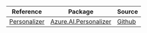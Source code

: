 | Reference | Package | Source |
|---|---|---|
|[Personalizer](ai.personalizer-readme.md)|[Azure.AI.Personalizer](https://www.nuget.org/packages/Azure.AI.Personalizer)|[Github](https://github.com/Azure/azure-sdk-for-net/blob/main/sdk/personalizer/Azure.AI.Personalizer)|
